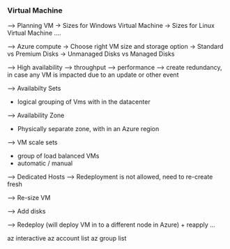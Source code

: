 
### Virtual Machine

--> Planning VM
  -> Sizes for Windows Virtual Machine
  -> Sizes for Linux Virtual Machine
  ....
  
--> Azure compute
  -> Choose right VM size and storage option
  -> Standard vs Premium Disks
  -> Unmanaged Disks vs Managed Disks

--> High availability
  --> throughput
  --> performance
  --> create redundancy, in case any VM is impacted due to an update or other event

--> Availabilty Sets
  - logical grouping of Vms with in the datacenter

--> Availability Zone
 - Physically separate zone, with in an Azure region

--> VM scale sets
 - group of load balanced VMs
 - automatic / manual

--> Dedicated Hosts
  --> Redeployment is not allowed, need to re-create fresh


--> Re-size VM

--> Add disks

--> Redeploy (will deploy VM in to a different node in Azure) + reapply ... 

az interactive
az account list
az group list
